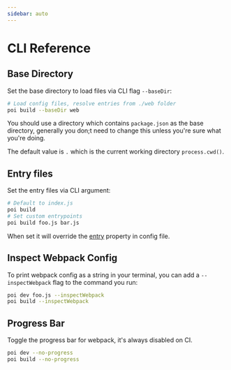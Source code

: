 ```yaml
---
sidebar: auto
---
```


# CLI Reference

## Base Directory

Set the base directory to load files via CLI flag `--baseDir`:

```bash
# Load config files, resolve entries from ./web folder
poi build --baseDir web
```

You should use a directory which contains `package.json` as the base directory, generally you don;t need to change this unless you're sure what you're doing.

The default value is `.` which is the current working directory `process.cwd()`.

## Entry files

Set the entry files via CLI argument: 

```bash
# Default to index.js
poi build
# Set custom entrypoints
poi build foo.js bar.js
```

When set it will override the [entry](config.md#entry) property in config file.

## Inspect Webpack Config

To print webpack config as a string in your terminal, you can add a `--inspectWebpack` flag to the command you run:

```bash
poi dev foo.js --inspectWebpack
poi build --inspectWebpack
```

## Progress Bar

Toggle the progress bar for webpack, it's always disabled on CI.

```bash
poi dev --no-progress
poi build --no-progress
```
